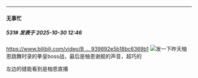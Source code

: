 ﻿
*****

####  无事忙  
##### 531#       发表于 2025-10-30 12:46

[https://www.bilibili.com/video/B ... 939892e5b18bc6369b1](https://www.bilibili.com/video/BV1qSyWBGExr/?share_source=copy_web&amp;vd_source=96c49aec2bd7b939892e5b18bc6369b1)
<img src="https://static.stage1st.com/image/smiley/face2017/053.png" referrerpolicy="no-referrer">发一下昨天柚恩跳舞时录的拳皇boss战，最后是柚恩谢舰的声音，超巧的

左边的缝能看到是柚恩直播

